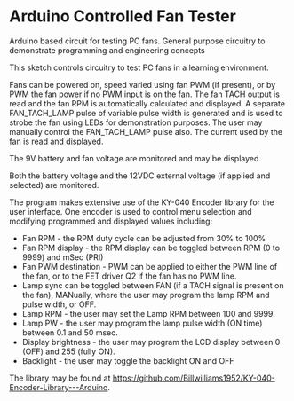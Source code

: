 # Arduino Controlled Fan Tester
Arduino based circuit for testing PC fans.  General purpose circuitry to demonstrate programming and engineering concepts

This sketch controls circuitry to test PC fans in a learning environment.

Fans can be powered on, speed varied using fan PWM (if present), or by PWM the fan power if no PWM input is on the fan. The fan TACH output is read and the fan RPM is automatically calculated and displayed. A separate FAN_TACH_LAMP pulse of variable pulse width is generated and is used to strobe the fan using LEDs for demonstration purposes. The user may manually control the FAN_TACH_LAMP pulse also. The current used by the fan is read and displayed.
 
The 9V battery and fan voltage are monitored and may be displayed.

Both the battery voltage and the 12VDC external voltage (if applied and selected) are monitored.

The program makes extensive use of the KY-040 Encoder library for the user interface. One encoder is used to control menu selection and modifying programmed and displayed values including:

- Fan RPM - the RPM duty cycle can be adjusted from 30% to 100%
- Fan RPM display - the RPM display can be toggled between RPM (0 to 9999) and mSec (PRI)
- Fan PWM destination - PWM can be applied to either the PWM line of the fan, or to the FET driver Q2 if the fan has no PWM line.
- Lamp sync can be toggled between FAN (if a TACH signal is present on the fan), MANually, where the user may program the lamp RPM and pulse width, or OFF.
- Lamp RPM - the user may set the Lamp RPM between 100 and 9999.
- Lamp PW - the user may program the lamp pulse width (ON time) between 0.1 and 50 msec.
- Display brightness - the user may program the LCD display between 0 (OFF) and 255 (fully ON).
- Backlight - the user may toggle the backlight ON and OFF

The library may be found at https://github.com/Billwilliams1952/KY-040-Encoder-Library---Arduino.
